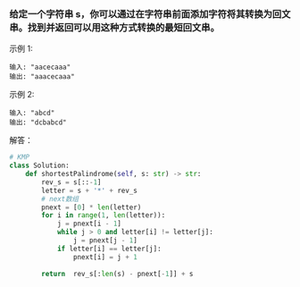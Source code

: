 ### 给定一个字符串 s，你可以通过在字符串前面添加字符将其转换为回文串。找到并返回可以用这种方式转换的最短回文串。

示例 1:

    输入: "aacecaaa"
    输出: "aaacecaaa"
示例 2:

    输入: "abcd"
    输出: "dcbabcd"

解答：

```python
# KMP
class Solution:
    def shortestPalindrome(self, s: str) -> str:
        rev_s = s[::-1]
        letter = s + '*' + rev_s
        # next数组
        pnext = [0] * len(letter)
        for i in range(1, len(letter)):
            j = pnext[i - 1]
            while j > 0 and letter[i] != letter[j]:
                j = pnext[j - 1]
            if letter[i] == letter[j]:
                pnext[i] = j + 1
        
        return  rev_s[:len(s) - pnext[-1]] + s
```